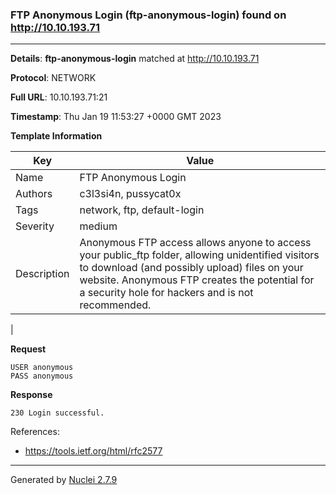 ### FTP Anonymous Login (ftp-anonymous-login) found on http://10.10.193.71
---
**Details**: **ftp-anonymous-login**  matched at http://10.10.193.71

**Protocol**: NETWORK

**Full URL**: 10.10.193.71:21

**Timestamp**: Thu Jan 19 11:53:27 +0000 GMT 2023

**Template Information**

| Key | Value |
|---|---|
| Name | FTP Anonymous Login |
| Authors | c3l3si4n, pussycat0x |
| Tags | network, ftp, default-login |
| Severity | medium |
| Description | Anonymous FTP access allows anyone to access your public_ftp folder, allowing unidentified visitors to download (and possibly upload) files on your website. Anonymous FTP creates the potential for a security hole for hackers and is not recommended.
 |

**Request**
```http
USER anonymous
PASS anonymous

```

**Response**
```http
230 Login successful.

```

References: 
- https://tools.ietf.org/html/rfc2577

---
Generated by [Nuclei 2.7.9](https://github.com/projectdiscovery/nuclei)
